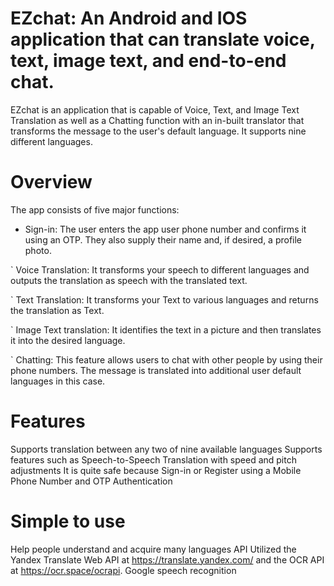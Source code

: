 # EZchat: An Android and IOS application that can translate voice, text, image text, and end-to-end chat.
EZchat is an application that is capable of Voice, Text, and Image Text Translation as well as a Chatting function with an in-built translator that transforms the message to the user's default language. It supports nine different languages.

# Overview
The app consists of five major functions:

- Sign-in: The user enters the app user phone number and confirms it using an OTP. They also supply their name and, if desired, a profile photo.

` Voice Translation: It transforms your speech to different languages and outputs the translation as speech with the translated text.

` Text Translation: It transforms your Text to various languages and returns the translation as Text.

` Image Text translation: It identifies the text in a picture and then translates it into the desired language.

` Chatting: This feature allows users to chat with other people by using their phone numbers. The message is translated into additional user default languages in this case.

# Features
Supports translation between any two of nine available languages
Supports features such as Speech-to-Speech Translation with speed and pitch adjustments
It is quite safe because Sign-in or Register using a Mobile Phone Number and OTP Authentication

# Simple to use

Help people understand and acquire many languages
API Utilized the Yandex Translate Web API at https://translate.yandex.com/ and the OCR API at https://ocr.space/ocrapi.
Google speech recognition
